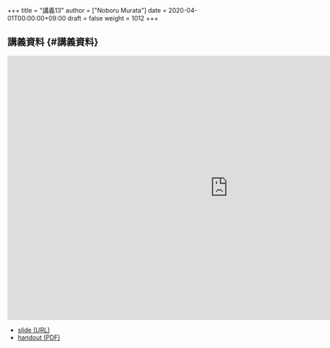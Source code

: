 +++
title = "講義13"
author = ["Noboru Murata"]
date = 2020-04-01T00:00:00+09:00
draft = false
weight = 1012
+++

## 講義資料 {#講義資料}

<iframe src="https://noboru-murata.github.io/probability-statistics/slides/slide13.html"
	width="1000" height="600" frameborder="0"
	allowfullscreen="allowfullscreen"
	allow="geolocation *; microphone *; camera *; midi *; encrypted-media *">
</iframe>

-   [slide (URL)](https://noboru-murata.github.io/probability-statistics/slides/slide13.html)
-   [handout (PDF)](https://noboru-murata.github.io/probability-statistics/pdfs/slide13.pdf)